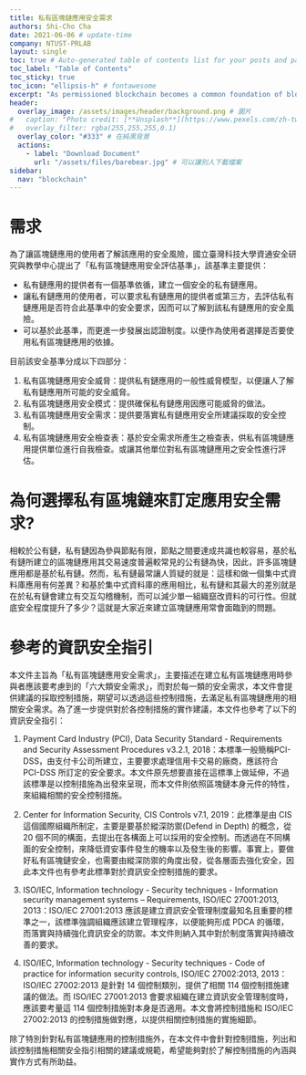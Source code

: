 ```yaml
---
title: 私有區塊鏈應用安全需求
authors: Shi-Cho Cha
date: 2021-06-06 # update-time
company: NTUST-PRLAB
layout: single
toc: true # Auto-generated table of contents list for your posts and pages
toc_label: "Table of Contents"
toc_sticky: true
toc_icon: "ellipsis-h" # fontawesome
excerpt: "As permissioned blockchain becomes a common foundation of blockchainbased applications for current organizations, related stakeholders of the applications need  the means to assess the security risks of the applications." # 摘要 
header:
  overlay_image: /assets/images/header/background.png # 圖片
#   caption: "Photo credit: [**Unsplash**](https://www.pexels.com/zh-tw/search/earth/)" # 可以表示圖片來源
#   overlay_filter: rgba(255,255,255,0.1)
  overlay_color: "#333" # 在純黑背景
  actions:
    - label: "Download Document"
      url: "/assets/files/barebear.jpg" # 可以讓別人下載檔案
sidebar:
  nav: "blockchain"
---
```


# 需求
為了讓區塊鏈應用的使用者了解該應用的安全風險，國立臺灣科技大學資通安全研究與教學中心提出了「私有區塊鏈應用安全評估基準」，該基準主要提供：
- 私有鏈應用的提供者有一個基準依循，建立一個安全的私有鏈應用。
- 讓私有鏈應用的使用者，可以要求私有鏈應用的提供者或第三方，去評估私有鏈應用是否符合此基準中的安全要求，因而可以了解到該私有鏈應用的安全風險。
- 可以基於此基準，而更進一步發展出認證制度。以便作為使用者選擇是否要使用私有區塊鏈應用的依據。

目前該安全基準分成以下四部分：
1.	私有區塊鏈應用安全威脅：提供私有鏈應用的一般性威脅模型，以便讓人了解私有鏈應用所可能的安全威脅。
2.	私有區塊鏈應用安全模式：提供確保私有鏈應用因應可能威脅的做法。
3.	私有區塊鏈應用安全需求：提供要落實私有鏈應用安全所建議採取的安全控制。
4.	私有區塊鏈應用安全檢查表：基於安全需求所產生之檢查表，供私有區塊鏈應用提供單位進行自我檢查。或讓其他單位對私有區塊鏈應用之安全性進行評估。


# 為何選擇私有區塊鏈來訂定應用安全需求?
相較於公有鏈，私有鏈因為參與節點有限，節點之間要達成共識也較容易，基於私有鏈所建立的區塊鏈應用其交易速度普遍較常見的公有鏈為快，因此，許多區塊鏈應用都是基於私有鏈。然而，私有鏈最常讓人質疑的就是：這樣和做一個集中式資料庫應用有何差異？和基於集中式資料庫的應用相比，私有鏈和其最大的差別就是在於私有鏈會建立有交互勾稽機制，而可以減少單一組織竄改資料的可行性。但就底安全程度提升了多少？這就是大家近來建立區塊鏈應用常會面臨到的問題。

# 參考的資訊安全指引
本文件主旨為「私有區塊鏈應用安全需求」，主要描述在建立私有區塊鏈應用時參與者應該要考慮到的「六大類安全需求」，而對於每一類的安全需求，本文件會提供建議的採取控制措施，期望可以透過這些控制措施，去滿足私有區塊鏈應用的相關安全需求。為了進一步提供對於各控制措施的實作建議，本文件也參考了以下的資訊安全指引：
1. Payment Card Industry (PCI), Data Security Standard - Requirements and Security Assessment Procedures v3.2.1, 2018：本標準一般簡稱PCI-DSS，由支付卡公司所建立，主要要求處理信用卡交易的廠商，應該符合 PCI-DSS 所訂定的安全要求。本文件原先想要直接在這標準上做延伸，不過該標準是以控制措施為出發來呈現，而本文件則依照區塊鏈本身元件的特性，來組織相關的安全控制措施。

2. Center for Information Security, CIS Controls v7.1, 2019：此標準是由 CIS 這個國際組織所制定，主要是要基於縱深防禦(Defend in Depth) 的概念，從 20 個不同的構面，去提出在各構面上可以採用的安全控制。而透過在不同構面的安全控制，來降低資安事件發生的機率以及發生後的影響。事實上，要做好私有區塊鏈安全，也需要由縱深防禦的角度出發，從各層面去強化安全，因此本文件也有參考此標準對於資訊安全控制措施的要求。

3. ISO/IEC, Information technology - Security techniques - Information security management systems – Requirements, ISO/IEC 27001:2013, 2013：ISO/IEC 27001:2013 應該是建立資訊安全管理制度最知名且重要的標準之一，該標準強調組織應該建立管理程序，以便能夠形成 PDCA 的循環，而落實與持續強化資訊安全的防禦。本文件則納入其中對於制度落實與持續改善的要求。

4. ISO/IEC, Information technology - Security techniques - Code of practice for information security controls, ISO/IEC 27002:2013, 2013：ISO/IEC 27002:2013 是針對 14 個控制類別，提供了相關 114 個控制措施建議的做法。而 ISO/IEC 27001:2013 會要求組織在建立資訊安全管理制度時，應該要考量這 114 個控制措施對本身是否適用。本文會將控制措施和 ISO/IEC 27002:2013 的控制措施做對應，以提供相關控制措施的實施細節。

除了特別針對私有區塊鏈應用的控制措施外，在本文件中會針對控制措施，列出和該控制措施相關安全指引相關的建議或規範，希望能夠對於了解控制措施的內涵與實作方式有所助益。
